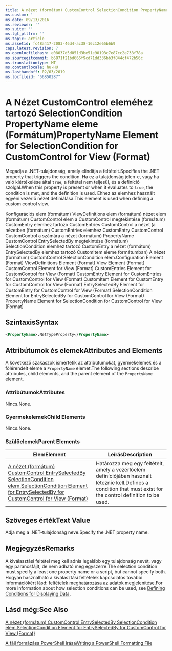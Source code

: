 ```yaml
---
title: A nézet (formátum) CustomControl SelectionCondition PropertyName eleme |} A Microsoft Docs
ms.custom: ''
ms.date: 09/13/2016
ms.reviewer: ''
ms.suite: ''
ms.tgt_pltfrm: ''
ms.topic: article
ms.assetid: fc48a417-2083-46d4-ac38-16c12e65b6b9
caps.latest.revision: 7
ms.openlocfilehash: e08037d5d051d3be51e90193c7e87cc2e738f78a
ms.sourcegitcommit: b6871f21bd666f9cd71dd336bb3f844cf472b56c
ms.translationtype: MT
ms.contentlocale: hu-HU
ms.lasthandoff: 02/03/2019
ms.locfileid: "56850287"
---
```

# <a name="propertyname-element-for-selectioncondition-for-customcontrol-for-view-format"></a><span data-ttu-id="0d218-102">A Nézet CustomControl eleméhez tartozó SelectionCondition PropertyName eleme (Formátum)</span><span class="sxs-lookup"><span data-stu-id="0d218-102">PropertyName Element for SelectionCondition for CustomControl for View (Format)</span></span>

<span data-ttu-id="0d218-103">Megadja a .NET-tulajdonság, amely elindítja a feltételt.</span><span class="sxs-lookup"><span data-stu-id="0d218-103">Specifies the .NET property that triggers the condition.</span></span> <span data-ttu-id="0d218-104">Ha ez a tulajdonság jelen-e, vagy ha való kiértékelése által `true`, a feltétel nem teljesül, és a definíció szolgál.</span><span class="sxs-lookup"><span data-stu-id="0d218-104">When this property is present or when it evaluates to `true`, the condition is met, and the definition is used.</span></span> <span data-ttu-id="0d218-105">Ehhez az elemhez használt egyéni vezérlő nézet definiálása.</span><span class="sxs-lookup"><span data-stu-id="0d218-105">This element is used when defining a custom control view.</span></span>

<span data-ttu-id="0d218-106">Konfigurációs elem (formátum) ViewDefinitions elem (formátum) nézet elem (formátum) CustomControl elem a CustomControl megtekintése (formátum) CustomEntry elemhez tartozó CustomEntries CustomControl a nézet (a nézetben (formátum) CustomEntries elemhez CustomEntry CustomControl CustomControl a számára a nézet (formátum) PropertyName CustomControl EntrySelectedBy megtekintése (formátum) SelectionCondition elemhez tartozó CustomEntry a nézet (formátum) EntrySelectedBy elemhez tartozó CustomItem eleme formátumban) A nézet (formátum) CustomControl SelectionCondition elem.</span><span class="sxs-lookup"><span data-stu-id="0d218-106">Configuration Element (Format) ViewDefinitions Element (Format) View Element (Format) CustomControl Element for View (Format) CustomEntries Element for CustomControl for View (Format) CustomEntry Element for CustomEntries for CustomControl for View (Format) CustomItem Element for CustomEntry for CustomControl for View (Format) EntrySelectedBy Element for CustomEntry for CustomControl for View (Format) SelectionCondition Element for EntrySelectedBy for CustomControl for View (Format) PropertyName Element for SelectionCondition for CustomControl for View (Format)</span></span>

## <a name="syntax"></a><span data-ttu-id="0d218-107">Szintaxis</span><span class="sxs-lookup"><span data-stu-id="0d218-107">Syntax</span></span>

```xml
<PropertyName>.NetTypeProperty</PropertyName>
```

## <a name="attributes-and-elements"></a><span data-ttu-id="0d218-108">Attribútumok és elemek</span><span class="sxs-lookup"><span data-stu-id="0d218-108">Attributes and Elements</span></span>

<span data-ttu-id="0d218-109">A következő szakaszok ismertetik az attribútumokat, gyermekelemek és a fölérendelt eleme a `PropertyName` elemet.</span><span class="sxs-lookup"><span data-stu-id="0d218-109">The following sections describe attributes, child elements, and the parent element of the `PropertyName` element.</span></span>

### <a name="attributes"></a><span data-ttu-id="0d218-110">Attribútumok</span><span class="sxs-lookup"><span data-stu-id="0d218-110">Attributes</span></span>

<span data-ttu-id="0d218-111">Nincs.</span><span class="sxs-lookup"><span data-stu-id="0d218-111">None.</span></span>

### <a name="child-elements"></a><span data-ttu-id="0d218-112">Gyermekelemek</span><span class="sxs-lookup"><span data-stu-id="0d218-112">Child Elements</span></span>

<span data-ttu-id="0d218-113">Nincs.</span><span class="sxs-lookup"><span data-stu-id="0d218-113">None.</span></span>

### <a name="parent-elements"></a><span data-ttu-id="0d218-114">Szülőelemek</span><span class="sxs-lookup"><span data-stu-id="0d218-114">Parent Elements</span></span>

|<span data-ttu-id="0d218-115">Elem</span><span class="sxs-lookup"><span data-stu-id="0d218-115">Element</span></span>|<span data-ttu-id="0d218-116">Leírás</span><span class="sxs-lookup"><span data-stu-id="0d218-116">Description</span></span>|
|-------------|-----------------|
|[<span data-ttu-id="0d218-117">A nézet (formátum) CustomControl EntrySelectedBy SelectionCondition elem.</span><span class="sxs-lookup"><span data-stu-id="0d218-117">SelectionCondition Element for EntrySelectedBy for CustomControl for View (Format)</span></span>](./selectioncondition-element-for-entryselectedby-for-customcontrol-format.md)|<span data-ttu-id="0d218-118">Határozza meg egy feltételt, amely a vezérlőelem definíciójában használt léteznie kell.</span><span class="sxs-lookup"><span data-stu-id="0d218-118">Defines a condition that must exist for the control definition to be used.</span></span>|

## <a name="text-value"></a><span data-ttu-id="0d218-119">Szöveges érték</span><span class="sxs-lookup"><span data-stu-id="0d218-119">Text Value</span></span>

<span data-ttu-id="0d218-120">Adja meg a .NET-tulajdonság neve.</span><span class="sxs-lookup"><span data-stu-id="0d218-120">Specify the .NET property name.</span></span>

## <a name="remarks"></a><span data-ttu-id="0d218-121">Megjegyzés</span><span class="sxs-lookup"><span data-stu-id="0d218-121">Remarks</span></span>

<span data-ttu-id="0d218-122">A kiválasztási feltétel meg kell adnia legalább egy tulajdonság nevét, vagy egy parancsfájlt, de nem adható meg egyszerre.</span><span class="sxs-lookup"><span data-stu-id="0d218-122">The selection condition must specify a least one property name or a script, but cannot specify both.</span></span> <span data-ttu-id="0d218-123">Hogyan használható a kiválasztási feltételek kapcsolatos további információkért lásd: [feltételek meghatározása az adatok megjelenítése](./defining-conditions-for-displaying-data.md).</span><span class="sxs-lookup"><span data-stu-id="0d218-123">For more information about how selection conditions can be used, see [Defining Conditions for Displaying Data](./defining-conditions-for-displaying-data.md).</span></span>

## <a name="see-also"></a><span data-ttu-id="0d218-124">Lásd még:</span><span class="sxs-lookup"><span data-stu-id="0d218-124">See Also</span></span>

[<span data-ttu-id="0d218-125">A nézet (formátum) CustomControl EntrySelectedBy SelectionCondition elem.</span><span class="sxs-lookup"><span data-stu-id="0d218-125">SelectionCondition Element for EntrySelectedBy for CustomControl for View (Format)</span></span>](./selectioncondition-element-for-entryselectedby-for-customcontrol-format.md)

[<span data-ttu-id="0d218-126">A fájl formázása PowerShell írása</span><span class="sxs-lookup"><span data-stu-id="0d218-126">Writing a PowerShell Formatting File</span></span>](./writing-a-powershell-formatting-file.md)
